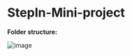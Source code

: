 # StepIn-Mini-project



**Folder structure:**



![image](https://user-images.githubusercontent.com/80566521/114320036-ba865280-9b31-11eb-9e5e-7174038183b9.png)
